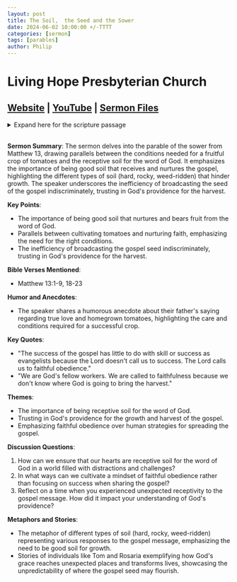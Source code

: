 ```yaml
---
layout: post
title: The Soil,  the Seed and the Sower
date: 2024-06-02 10:00:00 +/-TTTT
categories: [sermon]
tags: [parables]
author: Philip
---
```


# Living Hope Presbyterian Church 

## [Website](https://www.livinghopepresbyterian.org/) | [YouTube](https://www.youtube.com/@LivingHopePresbyterianChurch) | [Sermon Files](https://github.com/jobian-ai/LHP-Sermons/tree/main/sermons/2024/24-06-02)

<details closed>
  <summary>Expand here for the scripture passage</summary>
<br/><br/><i>Matthew 13: 1 That same day Jesus went out of the house and sat beside the sea. 2 And great crowds gathered about him, so that he got into a boat and sat down. And the whole crowd stood on the beach. 3 And he told them many things in parables, saying: “A sower went out to sow. 4 And as he sowed, some seeds fell along the path, and the birds came and devoured them. 5 Other seeds fell on rocky ground, where they did not have much soil, and immediately they sprang up, since they had no depth of soil, 6 but when the sun rose they were scorched. And since they had no root, they withered away. 7 Other seeds fell among thorns, and the thorns grew up and choked them. 8 Other seeds fell on good soil and produced grain, some a hundredfold, some sixty, some thirty. 9 He who has ears, let him hear.”
<br/><br/>
<br/><br/>
18 “Hear then the parable of the sower: 19 When anyone hears the word of the kingdom and does not understand it, the evil one comes and snatches away what has been sown in his heart. This is what was sown along the path. 20 As for what was sown on rocky ground, this is the one who hears the word and immediately receives it with joy, 21 yet he has no root in himself, but endures for a while, and when tribulation or persecution arises on account of the word, immediately he falls away. 22 As for what was sown among thorns, this is the one who hears the word, but the cares of the world and the deceitfulness of riches choke the word, and it proves unfruitful. 23 As for what was sown on good soil, this is the one who hears the word and understands it. He indeed bears fruit and yields, in one case a hundredfold, in another sixty, and in another thirty.”
<br/><br/></i>
ESV: The Holy Bible, English Standard Version ©2011 Crossway Bibles, a division of Good News Publishers.  All rights reserved.
<br/><br/>
</details>
<br/>

**Sermon Summary**:
The sermon delves into the parable of the sower from Matthew 13, drawing parallels between the conditions needed for a fruitful crop of tomatoes and the receptive soil for the word of God. It emphasizes the importance of being good soil that receives and nurtures the gospel, highlighting the different types of soil (hard, rocky, weed-ridden) that hinder growth. The speaker underscores the inefficiency of broadcasting the seed of the gospel indiscriminately, trusting in God's providence for the harvest.

**Key Points**:
- The importance of being good soil that nurtures and bears fruit from the word of God.
- Parallels between cultivating tomatoes and nurturing faith, emphasizing the need for the right conditions.
- The inefficiency of broadcasting the gospel seed indiscriminately, trusting in God's providence for the harvest.

**Bible Verses Mentioned**:
- Matthew 13:1-9, 18-23

**Humor and Anecdotes**:
- The speaker shares a humorous anecdote about their father's saying regarding true love and homegrown tomatoes, highlighting the care and conditions required for a successful crop.

**Key Quotes**:
- "The success of the gospel has little to do with skill or success as evangelists because the Lord doesn't call us to success. The Lord calls us to faithful obedience."
- "We are God's fellow workers. We are called to faithfulness because we don't know where God is going to bring the harvest."

**Themes**:
- The importance of being receptive soil for the word of God.
- Trusting in God's providence for the growth and harvest of the gospel.
- Emphasizing faithful obedience over human strategies for spreading the gospel.

**Discussion Questions**:
1. How can we ensure that our hearts are receptive soil for the word of God in a world filled with distractions and challenges?
2. In what ways can we cultivate a mindset of faithful obedience rather than focusing on success when sharing the gospel?
3. Reflect on a time when you experienced unexpected receptivity to the gospel message. How did it impact your understanding of God's providence?

**Metaphors and Stories**:
- The metaphor of different types of soil (hard, rocky, weed-ridden) representing various responses to the gospel message, emphasizing the need to be good soil for growth.
- Stories of individuals like Tom and Rosaria exemplifying how God's grace reaches unexpected places and transforms lives, showcasing the unpredictability of where the gospel seed may flourish.
